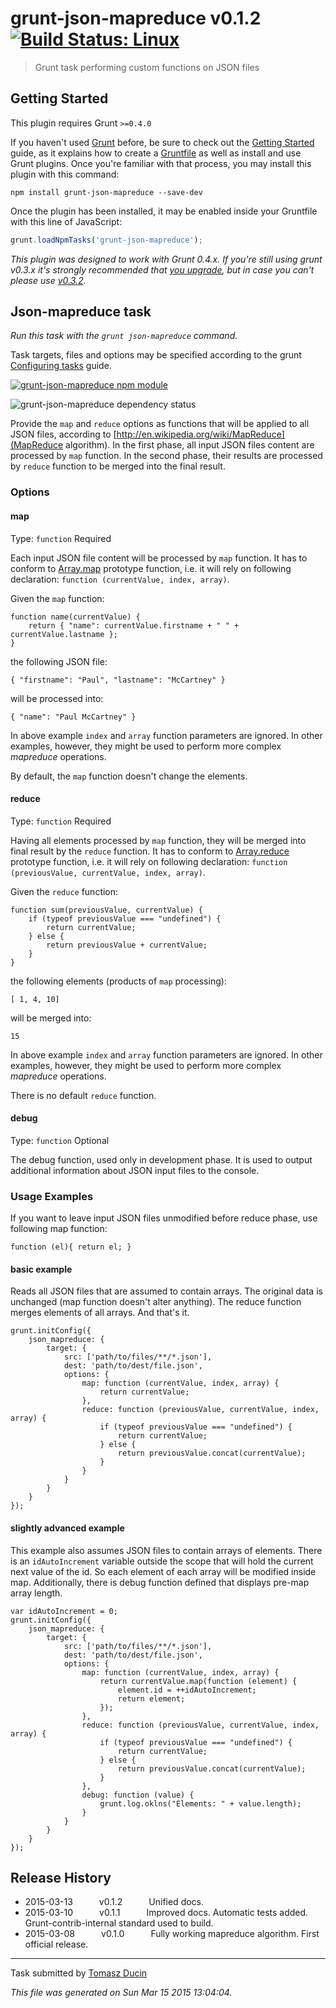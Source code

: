 # grunt-json-mapreduce v0.1.2 [![Build Status: Linux](https://travis-ci.org/tkoomzaaskz/grunt-json-mapreduce.svg?branch=master)](https://travis-ci.org/tkoomzaaskz/grunt-json-mapreduce)

> Grunt task performing custom functions on JSON files



## Getting Started
This plugin requires Grunt `>=0.4.0`

If you haven't used [Grunt](http://gruntjs.com/) before, be sure to check out the [Getting Started](http://gruntjs.com/getting-started) guide, as it explains how to create a [Gruntfile](http://gruntjs.com/sample-gruntfile) as well as install and use Grunt plugins. Once you're familiar with that process, you may install this plugin with this command:

```shell
npm install grunt-json-mapreduce --save-dev
```

Once the plugin has been installed, it may be enabled inside your Gruntfile with this line of JavaScript:

```js
grunt.loadNpmTasks('grunt-json-mapreduce');
```

*This plugin was designed to work with Grunt 0.4.x. If you're still using grunt v0.3.x it's strongly recommended that [you upgrade](http://gruntjs.com/upgrading-from-0.3-to-0.4), but in case you can't please use [v0.3.2](https://github.com/gruntjs/grunt-contrib-coffee/tree/grunt-0.3-stable).*


## Json-mapreduce task
_Run this task with the `grunt json-mapreduce` command._

Task targets, files and options may be specified according to the grunt [Configuring tasks](http://gruntjs.com/configuring-tasks) guide.

[![grunt-json-mapreduce npm module](https://nodei.co/npm/grunt-json-mapreduce.png?downloads=true&stars=true "grunt-json-mapreduce npm module")](https://www.npmjs.com/package/grunt-json-mapreduce)

![grunt-json-mapreduce dependency status](https://david-dm.org/tkoomzaaskz/grunt-json-mapreduce.png "grunt-json-mapreduce dependency status")

Provide the `map` and `reduce` options as functions that will be applied to all
JSON files, according to [http://en.wikipedia.org/wiki/MapReduce](MapReduce algorithm).
In the first phase, all input JSON files content are processed by `map` function.
In the second phase, their results are processed by `reduce` function to be
merged into the final result.

### Options

#### map
Type: `function`
Required

Each input JSON file content will be processed by `map` function. It has to conform to
[Array.map](https://developer.mozilla.org/en-US/docs/Web/JavaScript/Reference/Global_Objects/Array/Map)
prototype function, i.e. it will rely on following declaration: `function (currentValue, index, array)`.

Given the `map` function:

    function name(currentValue) {
        return { "name": currentValue.firstname + " " + currentValue.lastname };
    }

the following JSON file:

    { "firstname": "Paul", "lastname": "McCartney" }

will be processed into:

    { "name": "Paul McCartney" }

In above example `index` and `array` function parameters are ignored. In other
examples, however, they might be used to perform more complex _mapreduce_
operations.

By default, the `map` function doesn't change the elements.

#### reduce
Type: `function`
Required

Having all elements processed by `map` function, they will be merged into final
result by the `reduce` function. It has to conform to
[Array.reduce](https://developer.mozilla.org/en-US/docs/Web/JavaScript/Reference/Global_Objects/Array/Reduce)
prototype function, i.e. it will rely on following declaration: `function (previousValue, currentValue, index, array)`.

Given the `reduce` function:

    function sum(previousValue, currentValue) {
        if (typeof previousValue === "undefined") {
            return currentValue;
        } else {
            return previousValue + currentValue;
        }
    }

the following elements (products of `map` processing):

    [ 1, 4, 10]

will be merged into:

    15

In above example `index` and `array` function parameters are ignored. In other
examples, however, they might be used to perform more complex _mapreduce_
operations.

There is no default `reduce` function.

#### debug
Type: `function`
Optional

The debug function, used only in development phase. It is used to output
additional information about JSON input files to the console.

### Usage Examples

If you want to leave input JSON files unmodified before reduce phase, use
following map function:

    function (el){ return el; }

#### basic example

Reads all JSON files that are assumed to contain arrays. The original data is
unchanged (map function doesn't alter anything). The reduce function merges
elements of all arrays. And that's it.

    grunt.initConfig({
        json_mapreduce: {
            target: {
                src: ['path/to/files/**/*.json'],
                dest: 'path/to/dest/file.json',
                options: {
                    map: function (currentValue, index, array) {
                        return currentValue;
                    },
                    reduce: function (previousValue, currentValue, index, array) {
                        if (typeof previousValue === "undefined") {
                            return currentValue;
                        } else {
                            return previousValue.concat(currentValue);
                        }
                    }
                }
            }
        }
    });

#### slightly advanced example

This example also assumes JSON files to contain arrays of elements. There is an
`idAutoIncrement` variable outside the scope that will hold the current next
value of the id. So each element of each array will be modified inside map.
Additionally, there is debug function defined that displays pre-map array length.

    var idAutoIncrement = 0;
    grunt.initConfig({
        json_mapreduce: {
            target: {
                src: ['path/to/files/**/*.json'],
                dest: 'path/to/dest/file.json',
                options: {
                    map: function (currentValue, index, array) {
                        return currentValue.map(function (element) {
                            element.id = ++idAutoIncrement;
                            return element;
                        });
                    },
                    reduce: function (previousValue, currentValue, index, array) {
                        if (typeof previousValue === "undefined") {
                            return currentValue;
                        } else {
                            return previousValue.concat(currentValue);
                        }
                    },
                    debug: function (value) {
                        grunt.log.oklns("Elements: " + value.length);
                    }
                }
            }
        }
    });

## Release History

 * 2015-03-13   v0.1.2   Unified docs.
 * 2015-03-10   v0.1.1   Improved docs. Automatic tests added. Grunt-contrib-internal standard used to build.
 * 2015-03-08   v0.1.0   Fully working mapreduce algorithm. First official release.

---

Task submitted by [Tomasz Ducin](http://ducin.it)

*This file was generated on Sun Mar 15 2015 13:04:04.*
